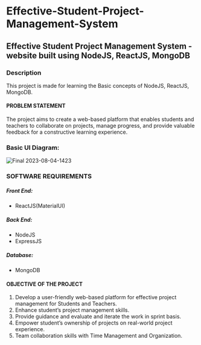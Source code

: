 # Effective-Student-Project-Management-System

## Effective Student Project Management System - website built using NodeJS, ReactJS, MongoDB 

### Description

This project is made for learning the Basic concepts of NodeJS, ReactJS, MongoDB.

#### PROBLEM STATEMENT

The project aims to create a web-based platform that enables students and teachers to collaborate on projects, manage progress, and provide valuable feedback for a constructive learning experience.

### Basic UI Diagram: 
![Final 2023-08-04-1423](https://github.com/Avndreddy/Effective-Student-Project-Management-System/assets/80995929/be88bab4-c18c-48e1-87f2-9cb081bb25f2)


### SOFTWARE REQUIREMENTS
##### Front End: 
* ReactJS(MaterialUI)
##### Back End:
* NodeJS
* ExpressJS
##### Database:
* MongoDB

#### OBJECTIVE OF THE PROJECT

1. Develop a user-friendly web-based platform for effective project management for Students and Teachers.
2. Enhance student’s project management skills.
3. Provide guidance and evaluate and iterate the work in sprint basis.
4. Empower student’s ownership of projects on real-world project experience.
5. Team collaboration skills with Time Management and Organization.


